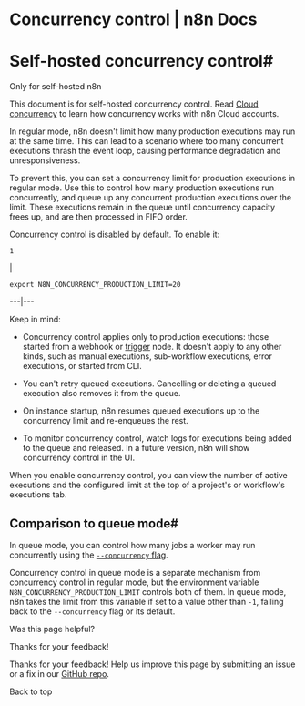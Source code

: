 # Concurrency control | n8n Docs

[ ](https://github.com/n8n-io/n8n-docs/edit/main/docs/hosting/scaling/concurrency-control.md "Edit this page")

# Self-hosted concurrency control#

Only for self-hosted n8n

This document is for self-hosted concurrency control. Read [Cloud concurrency](../../../manage-cloud/concurrency/) to learn how concurrency works with n8n Cloud accounts.

In regular mode, n8n doesn't limit how many production executions may run at the same time. This can lead to a scenario where too many concurrent executions thrash the event loop, causing performance degradation and unresponsiveness. 

To prevent this, you can set a concurrency limit for production executions in regular mode. Use this to control how many production executions run concurrently, and queue up any concurrent production executions over the limit. These executions remain in the queue until concurrency capacity frees up, and are then processed in FIFO order.

Concurrency control is disabled by default. To enable it:
    
    
    1

| 
    
    
    export N8N_CONCURRENCY_PRODUCTION_LIMIT=20
      
  
---|---  
  
Keep in mind:

  * Concurrency control applies only to production executions: those started from a webhook or [trigger](../../../glossary/#trigger-node-n8n) node. It doesn't apply to any other kinds, such as manual executions, sub-workflow executions, error executions, or started from CLI.
  * You can't retry queued executions. Cancelling or deleting a queued execution also removes it from the queue.
  * On instance startup, n8n resumes queued executions up to the concurrency limit and re-enqueues the rest.

  * To monitor concurrency control, watch logs for executions being added to the queue and released. In a future version, n8n will show concurrency control in the UI.

When you enable concurrency control, you can view the number of active executions and the configured limit at the top of a project's or workflow's executions tab.

## Comparison to queue mode#

In queue mode, you can control how many jobs a worker may run concurrently using the [`--concurrency` flag](../queue-mode/#configure-worker-concurrency).

Concurrency control in queue mode is a separate mechanism from concurrency control in regular mode, but the environment variable `N8N_CONCURRENCY_PRODUCTION_LIMIT` controls both of them. In queue mode, n8n takes the limit from this variable if set to a value other than `-1`, falling back to the `--concurrency` flag or its default.

Was this page helpful? 

Thanks for your feedback! 

Thanks for your feedback! Help us improve this page by submitting an issue or a fix in our [GitHub repo](https://github.com/n8n-io/n8n-docs). 

Back to top